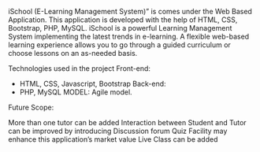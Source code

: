 iSchool (E-Learning Management System)” is comes under the Web Based Application. This application is developed with the help of HTML, CSS, Bootstrap, PHP, MySQL. iSchool is a powerful Learning Management System implementing the latest trends in e-learning. A flexible web-based learning experience allows you to go through a guided curriculum or choose lessons on an as-needed basis.

Technologies used in the project
Front-end:
- HTML, CSS, Javascript, Bootstrap
Back-end:
- PHP, MySQL
MODEL:
Agile model.

Future Scope:

More than one tutor can be added
Interaction between Student and Tutor can be improved by introducing Discussion forum
Quiz Facility may enhance this application’s market value
Live Class can be added
